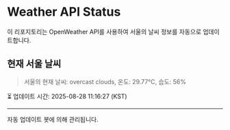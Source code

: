 
# Weather API Status

이 리포지토리는 OpenWeather API를 사용하여 서울의 날씨 정보를 자동으로 업데이트합니다.

## 현재 서울 날씨
> 서울의 현재 날씨: overcast clouds, 온도: 29.77°C, 습도: 56%

⏳ 업데이트 시간: 2025-08-28 11:16:27 (KST)

---
자동 업데이트 봇에 의해 관리됩니다.
